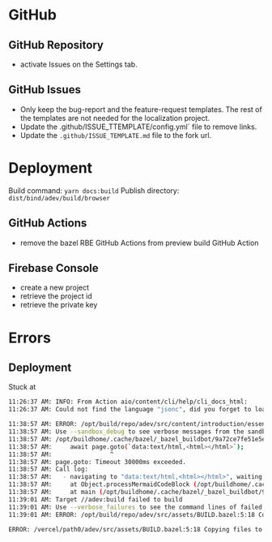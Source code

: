 # GitHub

## GitHub Repository

- activate Issues on the Settings tab.


## GitHub Issues

- Only keep the bug-report and the feature-request templates. The rest of the templates are not needed for the localization project.
- Update the .github/ISSUE_TTEMPLATE/config.yml` file to remove links.
- Update the `.github/ISSUE_TEMPLATE.md` file to the fork url.


# Deployment

Build command: `yarn docs:build`
Publish directory: `dist/bind/adev/build/browser`

## GitHub Actions

- remove the bazel RBE GitHub Actions from preview build GitHub Action

## Firebase Console

- create a new project
- retrieve the project id
- retrieve the private key



# Errors

## Deployment

Stuck at 

```bash
11:26:37 AM: INFO: From Action aio/content/cli/help/cli_docs_html:
11:26:37 AM: Could not find the language "jsonc", did you forget to load/include a language module?
```

```bash
11:38:57 AM: ERROR: /opt/build/repo/adev/src/content/introduction/essentials/BUILD.bazel:3:16: Action adev/src/content/introduction/essentials/components.md.html failed: (Exit 1): markdown.sh failed: error executing command bazel-out/k8-opt-exec-2B5CBBC6/bin/external/npm/@angular/docs/markdown/markdown.sh bazel-out/k8-fastbuild/bin/adev/src/content/introduction/essentials/components.md.html-0.params ... (remaining 1 argument skipped)
11:38:57 AM: Use --sandbox_debug to see verbose messages from the sandbox
11:38:57 AM: /opt/buildhome/.cache/bazel/_bazel_buildbot/9a72ce7fe51e5e46a147640bcd3de03b/external/npm/@angular/docs/markdown/guides.mjs:48768
11:38:57 AM:     await page.goto(`data:text/html,<html></html>`);
11:38:57 AM:                ^
11:38:57 AM: page.goto: Timeout 30000ms exceeded.
11:38:57 AM: Call log:
11:38:57 AM:   - navigating to "data:text/html,<html></html>", waiting until "load"
11:38:57 AM:     at Object.processMermaidCodeBlock (/opt/buildhome/.cache/bazel/_bazel_buildbot/9a72ce7fe51e5e46a147640bcd3de03b/external/npm/@angular/docs/markdown/guides.mjs:48768:16)
11:38:57 AM:     at main (/opt/buildhome/.cache/bazel/_bazel_buildbot/9a72ce7fe51e5e46a147640bcd3de03b/external/npm/@angular/docs/markdown/guides.mjs:52296:31)
11:39:01 AM: Target //adev:build failed to build
11:39:01 AM: Use --verbose_failures to see the command lines of failed build steps.
11:39:01 AM: ERROR: /opt/build/repo/adev/src/assets/BUILD.bazel:5:18 Copying files to directory failed: (Exit 1): markdown.sh failed: error executing command bazel-out/k8-opt-exec-2B5CBBC6/bin/external/npm/@angular/docs/markdown/markdown.sh bazel-out/k8-fastbuild/bin/adev/src/content/introduction/essentials/components.md.html-0.params ... (remaining 1 argument skipped)
```

```bash
ERROR: /vercel/path0/adev/src/assets/BUILD.bazel:5:18 Copying files to directory failed: (Exit 1): markdown.sh failed: error executing command bazel-out/k8-opt-exec-2B5CBBC6/bin/external/npm/@angular/docs/markdown/markdown.sh bazel-out/k8-fastbuild/bin/adev/src/content/guide/di/creating-injectable-service.md.html-0.params ... (remaining 1 argument skipped)
```